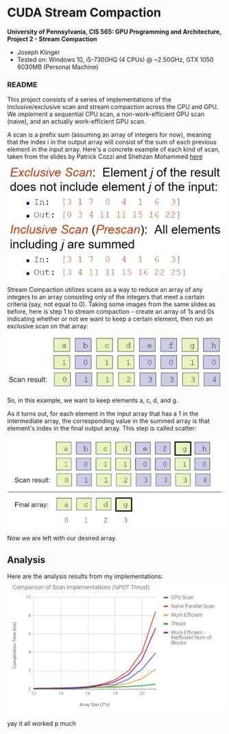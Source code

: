 CUDA Stream Compaction
======================

**University of Pennsylvania, CIS 565: GPU Programming and Architecture, Project 2 - Stream Compaction**

* Joseph Klinger
* Tested on: Windows 10, i5-7300HQ (4 CPUs) @ ~2.50GHz, GTX 1050 6030MB (Personal Machine)

### README

This project consists of a series of implementations of the inclusive/exclusive scan and stream compaction across the CPU and GPU.
We implement a sequential CPU scan, a non-work-efficient GPU scan (naive), and an actually work-efficient GPU scan.

A scan is a prefix sum (assuming an array of integers for now), meaning that the index i in the output array will consist of the sum of each previous element
in the input array. Here's a concrete example of each kind of scan, taken from the slides by Patrick Cozzi and Shehzan Mohammed [here](https://docs.google.com/presentation/d/1ETVONA7QDM-WqsEj4qVOGD6Kura5I6E9yqH-7krnwZ0/edit#slide=id.p27)

![](img/scans.png)

Stream Compaction utilizes scans as a way to reduce an array of any integers to an array consisting only of the integers that meet a certain criteria (say, not equal to 0).
Taking some images from the same slides as before, here is step 1 to stream compaction - create an array of 1s and 0s indicating whether or not we want to keep a certain element, then
run an exclusive scan on that array:

![](img/compact.png)

So, in this example, we want to keep elements a, c, d, and g.

As it turns out, for each element in the input array that has a 1 in the intermediate array, the corresponding value in the summed array is that element's index in the final output array.
This step is called scatter:

![](img/compact2.png)

Now we are left with our desired array.

## Analysis
Here are the analysis results from my implementations:
![](img/graph.png)

yay it all worked p much